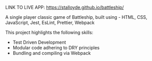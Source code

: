 LINK TO LIVE APP:
https://stalloyde.github.io/battleship/

A single player classic game of Battleship, built using - HTML, CSS, JavaScript, Jest, EsLint, Prettier, Webpack

This project highlights the following skills:
- Test Driven Development
- Modular code adhering to DRY principles
- Bundling and compiling via Webpack

